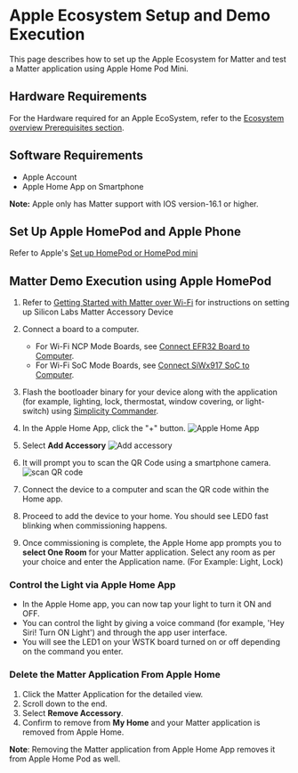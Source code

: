 # Apple Ecosystem Setup and Demo Execution

This page describes how to set up the Apple Ecosystem for Matter and test a Matter application using Apple Home Pod Mini.

## Hardware Requirements

For the Hardware required for an Apple EcoSystem, refer to the [Ecosystem overview Prerequisites section](./index#prerequisites).

## Software Requirements

- Apple Account
- Apple Home App on Smartphone

**Note:** Apple only has Matter support with IOS version-16.1 or higher.

## Set Up Apple HomePod and Apple Phone

Refer to Apple's [Set up HomePod or HomePod mini](https://support.apple.com/en-in/HT208241)

## Matter Demo Execution using Apple HomePod

1. Refer to [Getting Started with Matter over Wi-Fi](/matter/<docspace-docleaf-version>/matter-wifi-getting-started-example) for instructions on setting up Silicon Labs Matter Accessory Device 

2. Connect a board to a computer.

   - For Wi-Fi NCP Mode Boards, see [Connect EFR32 Board to Computer](/matter/<docspace-docleaf-version>/matter-wifi-getting-started-example/getting-started-efx32-ncp#connect-the-boards-to-a-computer).
   - For Wi-Fi SoC Mode Boards, see [Connect SiWx917 SoC to Computer](/matter/<docspace-docleaf-version>/matter-wifi-getting-started-example/getting-started-with-soc#connect-siwx917-soc-to-computer).

3. Flash the bootloader binary for your device along with the application (for example, lighting, lock, thermostat, window covering, or light-switch) using [Simplicity Commander](/matter/<docspace-docleaf-version>/matter-wifi-run-demo/flashing-using-commander).

4. In the Apple Home App, click the "+" button.
![Apple Home App](./images/apple-home-app.png?width=40%&height=40%)

5. Select **Add Accessory**
![Add accessory](./images/apple-home-app-add-accessory.png?width=40%&height=40%)

6. It will prompt you to scan the QR Code using a smartphone camera.
![scan QR code](./images/apple-home-app-scan-qr-code.png?width=40%&height=40%)

7. Connect the device to a computer and scan the QR code within the Home app.

8. Proceed to add the device to your home. You should see LED0 fast blinking when commissioning happens.

9. Once commissioning is complete, the Apple Home app prompts you to **select One Room** for your Matter application. Select any room as per your choice and enter the Application name. (For Example: Light, Lock)

### Control the Light via Apple Home App

- In the Apple Home app, you can now tap your light to turn it ON and OFF.
- You can control the light by giving a voice command (for example, 'Hey Siri! Turn ON Light') and through the app user interface.
- You will see the LED1 on your WSTK board turned on or off depending on the command you enter.

### Delete the Matter Application From Apple Home

1. Click the Matter Application for the detailed view.
2. Scroll down to the end.
3. Select **Remove Accessory**.
4. Confirm to remove from **My Home** and your Matter application is removed from Apple Home.

**Note**: Removing the Matter application from Apple Home App removes it from Apple Home Pod as well.

